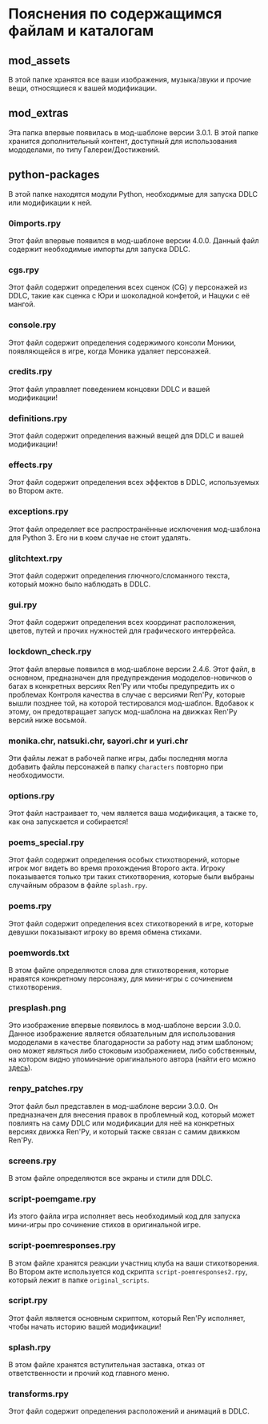 # Пояснения по содержащимся файлам и каталогам

## mod_assets

В этой папке хранятся все ваши изображения, музыка/звуки и прочие вещи, относящиеся к вашей модификации.

## mod_extras

Эта папка впервые появилась в мод-шаблоне версии 3.0.1. В этой папке хранится дополнительный контент, доступный для использования мододелами, по типу Галереи/Достижений.

## python-packages

В этой папке находятся модули Python, необходимые для запуска DDLC или модификации к ней.

### **0imports.rpy**
Этот файл впервые появился в мод-шаблоне версии 4.0.0. Данный файл содержит необходимые импорты для запуска DDLC.

### **cgs.rpy**

Этот файл содержит определения всех сценок (CG) у персонажей из DDLC, такие как сценка с Юри и шоколадной конфетой, и Нацуки с её мангой.

### **console.rpy**

Этот файл содержит определения содержимого консоли Моники, появляющейся в игре, когда Моника удаляет персонажей.

### **credits.rpy**

Этот файл управляет поведением концовки DDLC и вашей модификации!

### **definitions.rpy**

Этот файл содержит определения важный вещей для DDLC и вашей модификации!

### **effects.rpy**

Этот файл содержит определения всех эффектов в DDLC, используемых во Втором акте.

### **exceptions.rpy**

Этот файл определяет все распространённые исключения мод-шаблона для Python 3. Его ни в коем случае не стоит удалять.

### **glitchtext.rpy**

Этот файл содержит определения глючного/сломанного текста, который можно было наблюдать в DDLC.

### **gui.rpy**

Этот файл содержит определения всех координат расположения, цветов, путей и прочих нужностей для графического интерфейса.

### **lockdown_check.rpy** 

Этот файл впервые появился в мод-шаблоне версии 2.4.6. Этот файл, в основном, предназначен для предупреждения мододелов-новичков о багах в конкретных версиях Ren'Py или чтобы предупредить их о проблемах Контроля качества в случае с версиями Ren'Py, которые вышли позднее той, на которой тестировался мод-шаблон. Вдобавок к этому, он предотвращает запуск мод-шаблона на движках Ren'Py версий ниже восьмой.

### **monika.chr**, **natsuki.chr**, **sayori.chr** и **yuri.chr**

Эти файлы лежат в рабочей папке игры, дабы последняя могла добавить файлы персонажей в папку `characters` повторно при необходимости.

### **options.rpy**

Этот файл настраивает то, чем является ваша модификация, а также то, как она запускается и собирается!

### **poems_special.rpy**

Этот файл содержит определения особых стихотворений, которые игрок мог видеть во время прохождения Второго акта. Игроку показывается только три таких стихотворения, которые были выбраны случайным образом в файле `splash.rpy`.

### **poems.rpy**

Этот файл содержит определения всех стихотворений в игре, которые девушки показывают игроку во время обмена стихами.

### **poemwords.txt**

В этом файле определяются слова для стихотворения, которые нравятся конкретному персонажу, для мини-игры с сочинением стихотворения.

### **presplash.png**

Это изображение впервые появилось в мод-шаблоне версии 3.0.0. Данное изображение является обязательным для использования мододелами в качестве благодарности за работу над этим шаблоном; оно может являться либо стоковым изображением, либо собственным, на котором видно упоминание оригинального автора (найти его можно [здесь](../.github/IMAGES/TemplateMadeLogo.png)).

### **renpy_patches.rpy**

Этот файл был представлен в мод-шаблоне версии 3.0.0. Он предназначен для внесения правок в проблемный код, который может повлиять на саму DDLC или модификации для неё на конкретных версиях движка Ren'Py, и который также связан с самим движком Ren'Py.

### **screens.rpy**

В этом файле определяются все экраны и стили для DDLC.

### **script-poemgame.rpy**

Из этого файла игра исполняет весь необходимый код для запуска мини-игры про сочинение стихов в оригинальной игре.

### **script-poemresponses.rpy**

В этом файле хранятся реакции участниц клуба на ваши стихотворения. Во Втором акте используется код скрипта `script-poemresponses2.rpy`, который лежит в папке `original_scripts`.

### **script.rpy**

Этот файл является основным скриптом, который Ren'Py исполняет, чтобы начать историю вашей модификации!

### **splash.rpy**

В этом файле хранятся вступительная заставка, отказ от ответственности и прочий код главного меню.

### **transforms.rpy**

Этот файл содержит определения расположений и анимаций в DDLC.
